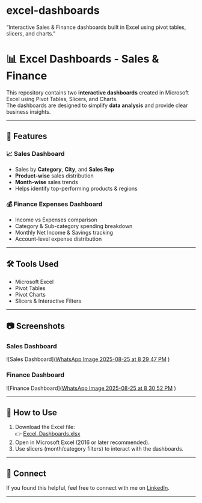 # excel-dashboards
“Interactive Sales &amp; Finance dashboards built in Excel using pivot tables, slicers, and charts.”

# 📊 Excel Dashboards - Sales & Finance

This repository contains two **interactive dashboards** created in Microsoft Excel using Pivot Tables, Slicers, and Charts.  
The dashboards are designed to simplify **data analysis** and provide clear business insights.  

---

## 🚀 Features

### 📈 Sales Dashboard
- Sales by **Category**, **City**, and **Sales Rep**
- **Product-wise** sales distribution
- **Month-wise** sales trends
- Helps identify top-performing products & regions

### 💰 Finance Expenses Dashboard
- Income vs Expenses comparison
- Category & Sub-category spending breakdown
- Monthly Net Income & Savings tracking
- Account-level expense distribution

---

## 🛠 Tools Used
- Microsoft Excel
- Pivot Tables
- Pivot Charts
- Slicers & Interactive Filters

---

## 📷 Screenshots

### Sales Dashboard
![Sales Dashboard]([WhatsApp Image 2025-08-25 at 8 29 47 PM](https://github.com/user-attachments/assets/fc575bfc-b995-489e-9d42-375248abe997)
)

### Finance Dashboard
![Finance Dashboard]([WhatsApp Image 2025-08-25 at 8 30 52 PM](https://github.com/user-attachments/assets/de494299-2b69-453c-8851-071a1f76b59f)
)

---

## 📂 How to Use
1. Download the Excel file:  
   👉 [Excel_Dashboards.xlsx](./Excel_Dashboards.xlsx)
2. Open in Microsoft Excel (2016 or later recommended).
3. Use slicers (month/category filters) to interact with the dashboards.

---

## 🔗 Connect
If you found this helpful, feel free to connect with me on [LinkedIn](https://www.linkedin.com/in/serina-priyadarshini-barik-s-926921256).

---

